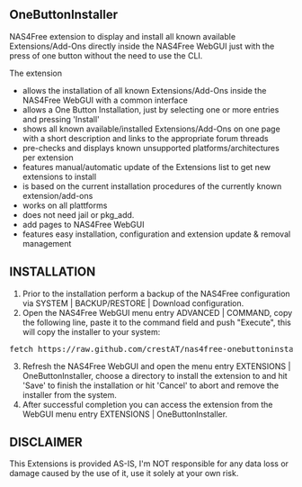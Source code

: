 OneButtonInstaller
------------------

NAS4Free extension to display and install all known available Extensions/Add-Ons directly inside the NAS4Free WebGUI 
just with the press of one button without the need to use the CLI.

The extension
- allows the installation of all known Extensions/Add-Ons inside the NAS4Free WebGUI with a common interface
- allows a One Button Installation, just by selecting one or more entries and pressing 'Install'
- shows all known available/installed Extensions/Add-Ons on one page with a short description and links to the appropriate forum threads
- pre-checks and displays known unsupported platforms/architectures per extension
- features manual/automatic update of the Extensions list to get new extensions to install
- is based on the current installation procedures of the currently known extension/add-ons
- works on all plattforms
- does not need jail or pkg_add.
- add pages to NAS4Free WebGUI
- features easy installation, configuration and extension update & removal management

INSTALLATION
------------
1. Prior to the installation perform a backup of the NAS4Free configuration via SYSTEM | BACKUP/RESTORE | Download configuration.
2. Open the NAS4Free WebGUI menu entry ADVANCED | COMMAND, copy the following line, paste it to the command field and push "Execute", this will copy the installer to your system:
<pre>
fetch https://raw.github.com/crestAT/nas4free-onebuttoninstaller/master/OBI.php && mkdir -p ext/OBI; echo '<a href="OBI.php">OneButtonInstaller</a>' > ext/OBI/menu.inc
</pre>
3. Refresh the NAS4Free WebGUI and open the menu entry EXTENSIONS | OneButtonInstaller, choose a directory to install the extension to and hit 'Save' to finish the installation or hit 'Cancel' to abort and remove the installer from the system.
4. After successful completion you can access the extension from the WebGUI menu entry EXTENSIONS | OneButtonInstaller.

DISCLAIMER
----------
This Extensions is provided AS-IS, I'm NOT responsible for any data loss or damage caused by the use of it, use it solely at your own risk.
